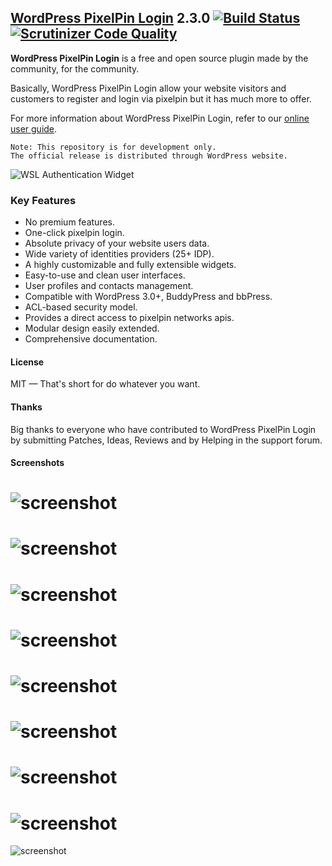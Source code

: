 ## [WordPress PixelPin Login](https://wordpress.org/plugins/wordpress-pixelpin-login/) 2.3.0 [![Build Status](https://travis-ci.org/miled/wordpress-pixelpin-login.svg?branch=master)](https://travis-ci.org/miled/wordpress-pixelpin-login) [![Scrutinizer Code Quality](https://scrutinizer-ci.com/g/miled/wordpress-pixelpin-login/badges/quality-score.png?b=master)](https://scrutinizer-ci.com/g/miled/wordpress-pixelpin-login/?branch=master)

**WordPress PixelPin Login** is a free and open source plugin made by the community, for the community.

Basically, WordPress PixelPin Login allow your website visitors and customers to register and login via pixelpin but it has much more to offer.

For more information about WordPress PixelPin Login, refer to our [online user guide](http://miled.github.io/wordpress-pixelpin-login/).

    Note: This repository is for development only. 
    The official release is distributed through WordPress website.
![WSL Authentication Widget](https://raw.githubusercontent.com/miled/wordpress-pixelpin-login/master/screenshot-1.png)

### Key Features

- No premium features.
- One-click pixelpin login.
- Absolute privacy of your website users data.
- Wide variety of identities providers (25+ IDP).
- A highly customizable and fully extensible widgets.
- Easy-to-use and clean user interfaces.
- User profiles and contacts management.
- Compatible with WordPress 3.0+, BuddyPress and bbPress.
- ACL-based security model.
- Provides a direct access to pixelpin networks apis.
- Modular design easily extended.
- Comprehensive documentation.

#### License 

MIT — That's short for do whatever you want.

#### Thanks

Big thanks to everyone who have contributed to WordPress PixelPin Login by submitting Patches, Ideas, Reviews and by Helping in the support forum. 

#### Screenshots
![screenshot](https://raw.githubusercontent.com/miled/wordpress-pixelpin-login/master/screenshot-2.png)
===
![screenshot](https://raw.githubusercontent.com/miled/wordpress-pixelpin-login/master/screenshot-3.png)
===
![screenshot](http://miled.github.io/wordpress-pixelpin-login/assets/img/theme_fontawesome.png)
===
![screenshot](https://raw.githubusercontent.com/miled/wordpress-pixelpin-login/master/screenshot-4.png)
=
![screenshot](https://raw.githubusercontent.com/miled/wordpress-pixelpin-login/master/screenshot-5.png)
===
![screenshot](https://raw.githubusercontent.com/miled/wordpress-pixelpin-login/master/screenshot-6.png)
===
![screenshot](https://raw.githubusercontent.com/miled/wordpress-pixelpin-login/master/screenshot-7.png)
===
![screenshot](https://raw.githubusercontent.com/miled/wordpress-pixelpin-login/master/screenshot-8.png)
===
![screenshot](https://raw.githubusercontent.com/miled/wordpress-pixelpin-login/master/screenshot-9.png)